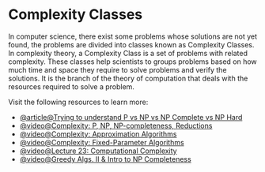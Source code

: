 # Complexity Classes

In computer science, there exist some problems whose solutions are not yet found, the problems are divided into classes known as Complexity Classes. In complexity theory, a Complexity Class is a set of problems with related complexity. These classes help scientists to groups problems based on how much time and space they require to solve problems and verify the solutions. It is the branch of the theory of computation that deals with the resources required to solve a problem.

Visit the following resources to learn more:

- [@article@Trying to understand P vs NP vs NP Complete vs NP Hard](https://softwareengineering.stackexchange.com/questions/308178/trying-to-understand-p-vs-np-vs-np-complete-vs-np-hard)
- [@video@Complexity: P, NP, NP-completeness, Reductions](https://www.youtube.com/watch?v=eHZifpgyH_4&list=PLUl4u3cNGP6317WaSNfmCvGym2ucw3oGp&index=22)
- [@video@Complexity: Approximation Algorithms](https://www.youtube.com/watch?v=MEz1J9wY2iM&list=PLUl4u3cNGP6317WaSNfmCvGym2ucw3oGp&index=24)
- [@video@Complexity: Fixed-Parameter Algorithms](https://www.youtube.com/watch?v=4q-jmGrmxKs&index=25&list=PLUl4u3cNGP6317WaSNfmCvGym2ucw3oGp)
- [@video@Lecture 23: Computational Complexity](https://www.youtube.com/watch?v=moPtwq_cVH8&list=PLUl4u3cNGP61Oq3tWYp6V_F-5jb5L2iHb&index=24)
- [@video@Greedy Algs. II & Intro to NP Completeness](https://youtu.be/qcGnJ47Smlo?list=PLFDnELG9dpVxQCxuD-9BSy2E7BWY3t5Sm&t=2939)
